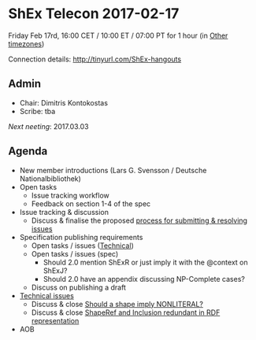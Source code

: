 # ShEx Telecon 2017-02-17

Friday Feb 17rd, 16:00 CET / 10:00 ET / 07:00 PT for 1 hour
(in [Other timezones](https://www.timeanddate.com/worldclock/fixedtime.html?msg=ShEx+CG+meeting&amp;iso=20170217T16&amp;p1=37&amp;ah=1))

Connection details: http://tinyurl.com/ShEx-hangouts 


## Admin

 * Chair: Dimitris Kontokostas
 * Scribe: tba

*Next neeting*: 2017.03.03

## Agenda 

 * New member introductions (Lars G. Svensson / Deutsche Nationalbibliothek)
 * Open tasks
   * Issue tracking workflow
   * Feedback on section 1-4 of the spec
 * Issue tracking & discussion
   * Discuss & finalise the proposed [process for submitting & resolving issues](https://www.w3.org/2001/sw/wiki/ShEx#Submitting_.26_resolving_issues_.28under_discussion.29)
 * Specification publishing requirements
   * Open tasks / issues ([Technical](https://github.com/shexSpec/shex/issues?q=is%3Aopen+is%3Aissue+milestone%3A2.0))
   * Open tasks / issues (spec)
     * Should 2.0 mention ShExR or just imply it with the @context on ShExJ?
     * Should 2.0 have an appendix discussing NP-Complete cases?
   * Discuss on publishing a draft
 * [Technical issues](https://github.com/shexSpec/shex/issues?q=is%3Aopen+is%3Aissue+milestone%3A2.0)
   * Discuss & close [Should a shape imply NONLITERAL?](https://github.com/shexSpec/shex/issues/13)
   * Discuss & close [ShapeRef and Inclusion redundant in RDF representation](https://github.com/shexSpec/shex/issues/22#issuecomment-276995266)
 * AOB 
